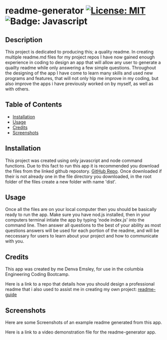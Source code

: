 # readme-generator [![License: MIT](https://img.shields.io/badge/License-MIT-yellow.svg)](https://opensource.org/licenses/MIT) ![Badge: Javascript](https://camo.githubusercontent.com/abe70d58d2f444f535831b0a251ff6739ec813400cb1dfd1205505448f0ca41d/68747470733a2f2f696d672e736869656c64732e696f2f6769746875622f6c616e6775616765732f746f702f6e69656c73656e6a617265642f6261646d617468)

## Description 

This project is dedicated to producing this; a quality readme. In creating multiple readme.md files for my project repos I have now gained enough experience in coding to design an app that will allow any user to generate a quailty readme while only answering a few simple questions. Throughout the designing of the app I have come to learn many skills and used new programs and features, that will not only hlp me improve in my coding, but also improve the apps i have previously worked on by myself, as well as with others.

## Table of Contents

- [Installation](#installation)
- [Usage](#usage)
- [Credits](#credits)
- [Screenshots](#screenshots)

## Installation

This project was created using only javascript and node command functions. Due to this fact to run this app it is recommended you download the files from the linked github repostory. [GitHub Repo](https://github.com/Demsley1/readme-generator). Once downloaded if their is not already one in the file directory you downloaded, in the root folder of the files create a new folder with name 'dist'. 

## Usage

Once all the files are on your local computer then you should be basically ready to run the app. Make sure you have nod.js installed, then in your computers terminal intiate the app by typing 'node index.js' into the command line. Then answer all questions to the best of your ability as most questions answers will be used for each portion of the readme, and will be neccessary for users to learn about your project and how to communicate with you. 

## Credits 

This app was created by me Denva Emsley, for use in the columbia Engineering Coding Bootcamp. 

Here is a link to a repo that details how you should design a professional readme that i also used to assist me in creating my own project: [readme-guide](https://github.com/coding-boot-camp/potential-enigma/blob/main/readme-guide.md)

## Screenshots 

Here are some Screenshots of an example readme generated from this app. 


Here is a link to a video demonstration file for the readme-generator app. 
